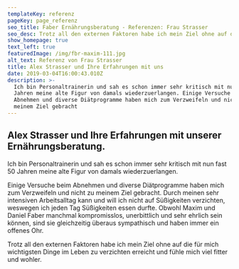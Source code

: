 ```yaml
---
templateKey: referenz
pageKey: page_referenz
seo_title: Faber Ernährungsberatung - Referenzen: Frau Strasser
seo_desc: Trotz all den externen Faktoren habe ich mein Ziel ohne auf die                wichtigsten Dinge im Leben zu verzichten erreicht und fühle mich               viel fitter und wohler.
show_homepage: true
text_left: true
featuredImage: /img/fbr-maxim-111.jpg
alt_text: Referenz von Frau Strasser
title: Alex Strasser und Ihre Erfahrungen mit uns
date: 2019-03-04T16:00:43.010Z
description: >-
  Ich bin Personaltrainerin und sah es schon immer sehr kritisch mit nun fast 50
  Jahren meine alte Figur von damals wiederzuerlangen. Einige Versuche beim
  Abnehmen und diverse Diätprogramme haben mich zum Verzweifeln und nicht zu
  meinem Ziel gebracht
---
```

## Alex Strasser und Ihre Erfahrungen mit unserer Ernährungsberatung.

Ich bin Personaltrainerin und sah es schon immer sehr kritisch mit nun fast 50 Jahren meine alte Figur von damals wiederzuerlangen. 

Einige Versuche beim Abnehmen und diverse Diätprogramme haben mich zum Verzweifeln und nicht zu meinem Ziel gebracht. Durch meinen sehr intensiven Arbeitsalltag kann und will ich nicht auf Süßigkeiten verzichten, weswegen ich jeden Tag Süßigkeiten essen durfte. Obwohl Maxim und Daniel Faber manchmal kompromisslos, unerbittlich und sehr ehrlich sein können, sind sie gleichzeitig überaus sympathisch und haben immer ein offenes Ohr. 

Trotz all den externen Faktoren habe ich mein Ziel ohne auf die für mich wichtigsten Dinge im Leben zu verzichten erreicht und fühle mich viel fitter und wohler.
